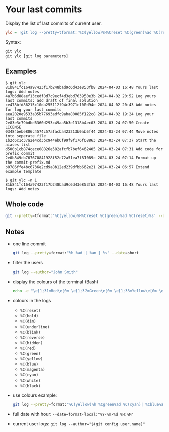 # Your last commits

Display the list of last commits of current user.

```ini
ylc = !git log --pretty=tformat:'%C(yellow)%H%Creset %C(green)%ad %C(reset)%s' --date=format-local:'%Y-%m-%d %H:%M' --author=$(git config user.name) -n 10
```

Syntax:

```
git ylc
git ylc [git log parameters]
```

## Examples

```
$ git ylc
81b841fc164a97423f17b248bad9c6d43e853fb8 2024-04-03 16:48 Yours last logs: Add notes
4a7b6d88aef13cedf8d7c9ecf4d3ebd763950e3b 2024-04-02 20:52 Log yours last commits: add draft of final solution
ce478bfd86215c10da255112f94c3971c100d94e 2024-04-02 20:43 Add notes for log your last commits
aea2020e9533a85b77693adfc9aba80085f122c8 2024-04-02 19:24 Log your last commits
2e83e3c79bdbd6360d293c49aa5b3e1318b4ec03 2024-03-24 07:50 Create LICENSE
03484bebe806c4574c57afacba423213b0ab5f44 2024-03-24 07:44 Move notes into seperate file
1b2c6c1c37a2e4cd3bc944eb6f99f9f176f68863 2024-03-24 07:37 Start the aiases list
d500b1cb874cece08826e582afcfb7bef6462405 2024-03-24 07:31 Add code for prefix commit
2e0b849cb767670841928f52c72a51ea7f81089c 2024-03-24 07:14 Format up the commit-prefix.md
b0786ffe4bc6736e2cd9a8b12ed239dfbb662e21 2024-03-24 06:57 Extend example template
```

```
$ git ylc -n 1
81b841fc164a97423f17b248bad9c6d43e853fb8 2024-04-03 16:48 Yours last logs: Add notes
```

## Whole code

```sh
git --pretty=tformat:'%C(yellow)%H%Creset %C(green)%ad %C(reset)%s' --date=format-local:'%Y-%m-%d %H:%M' --author=$(git config user.name) -n 10 $@
```

## Notes

* one line commit

  ```sh
  git log --pretty=format:"%h %ad | %an | %s" --date=short
  ```

* filter the users

  ```sh
  git log --author="John Smith"
  ```

* display the colours of the terminal (Bash)

  ```sh
  echo -e "\e[1;31mRed\e[0m \e[1;32mGreen\e[0m \e[1;33mYellow\e[0m \e[1;34mBlue\e[0m \e[1;35mMagenta\e[0m \e[1;36mCyan\e[0m \e[1;37mWhite\e[0m \e[1;30mBlack\e[0m"
  ```

* colours in the logs

  * `%C(reset)`
  * `%C(bold)`
  * `%C(dim)`
  * `%C(underline)`
  * `%C(blink)`
  * `%C(reverse)`
  * `%C(hidden)`
  * `%C(red)`
  * `%C(green)`
  * `%C(yellow)`
  * `%C(blue)`
  * `%C(magenta)`
  * `%C(cyan)`
  * `%C(white)`
  * `%C(black)`

* use colours example:

  ```sh
  git log --pretty=format:"%C(yellow)%h %Cgreen%ad %C(cyan)| %Cblue%an %Creset| %s"
  ```

* full date with hour: `--date=format-local:"%Y-%m-%d %H:%M"`
* current user logs: `git log --author="$(git config user.name)"`
